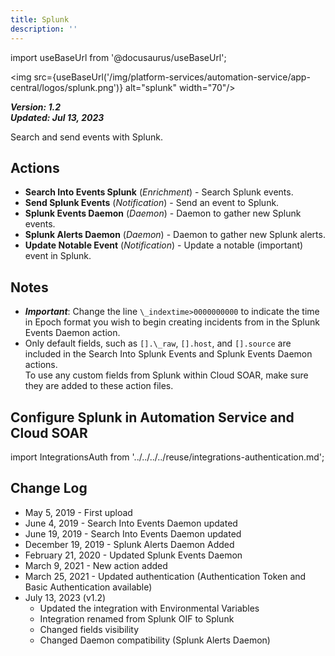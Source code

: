 ```yaml
---
title: Splunk
description: ''
---
```

import useBaseUrl from '@docusaurus/useBaseUrl';

<img src={useBaseUrl('/img/platform-services/automation-service/app-central/logos/splunk.png')} alt="splunk" width="70"/>

***Version: 1.2  
Updated: Jul 13, 2023***

Search and send events with Splunk.

## Actions

* **Search Into Events Splunk** (*Enrichment*) - Search Splunk events.
* **Send Splunk Events** (*Notification*) - Send an event to Splunk.
* **Splunk Events Daemon** (*Daemon*) - Daemon to gather new Splunk events.
* **Splunk Alerts Daemon** (*Daemon*) - Daemon to gather new Splunk alerts.
* **Update Notable Event** (*Notification*) - Update a notable (important) event in Splunk.

## Notes

* ***Important***: Change the line `\_indextime>0000000000` to indicate the time in Epoch format you wish to begin creating incidents from in the Splunk Events Daemon action.
* Only default fields, such as `[].\_raw`, `[].host`, and `[].source` are included in the Search Into Splunk Events and Splunk Events Daemon actions.   
To use any custom fields from Splunk within Cloud SOAR, make sure they are added to these action files.

## Configure Splunk in Automation Service and Cloud SOAR

import IntegrationsAuth from '../../../../reuse/integrations-authentication.md';

<IntegrationsAuth/>

## Change Log

* May 5, 2019 - First upload
* June 4, 2019 - Search Into Events Daemon updated
* June 19, 2019 - Search Into Events Daemon updated
* December 19, 2019 - Splunk Alerts Daemon Added
* February 21, 2020 - Updated Splunk Events Daemon
* March 9, 2021 - New action added
* March 25, 2021 - Updated authentication (Authentication Token and Basic Authentication available)
* July 13, 2023 (v1.2)
	+ Updated the integration with Environmental Variables
	+ Integration renamed from Splunk OIF to Splunk
	+ Changed fields visibility
	+ Changed Daemon compatibility (Splunk Alerts Daemon)
